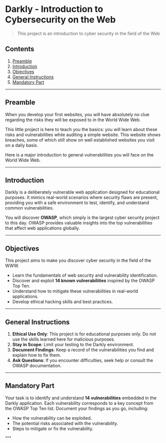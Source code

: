 # Darkly - Introduction to Cybersecurity on the Web

> This project is an introduction to cyber security in the field of the Web

## Contents

1. [Preamble](#preamble)
2. [Introduction](#introduction)
3. [Objectives](#objectives)
4. [General Instructions](#general-instructions)
5. [Mandatory Part](#mandatory-part)

---

## Preamble

When you develop your first websites, you will have absolutely no clue regarding the risks
they will be exposed to in the World Wide Web.

This little project is here to teach you the basics: you will learn about these risks
and vulnerabilities while auditing a simple website. This website shows breaches, some
of which still show on well established websites you visit on a daily basis.

Here is a major introduction to general vulnerabilities you will face on the World
Wide Web.

---

## Introduction

Darkly is a deliberately vulnerable web application designed for educational purposes.
It mimics real-world scenarios where security flaws are present, providing you with
a safe environment to test, identify, and understand common vulnerabilities.

You will discover **OWASP**, which simply is the largest cyber security project to this
day. OWASP provides valuable insights into the top vulnerabilities that affect web
applications globally.

---

## Objectives

This project aims to make you discover cyber security in the field of the WWW.

- Learn the fundamentals of web security and vulnerability identification.
- Discover and exploit **14 known vulnerabilities** inspired by the OWASP Top Ten.
- Understand how to mitigate these vulnerabilities in real-world applications.
- Develop ethical hacking skills and best practices.

---

## General Instructions

1. **Ethical Use Only**: This project is for educational purposes only. Do not use the
   skills learned here for malicious purposes.
2. **Stay in Scope**: Limit your testing to the Darkly environment.
3. **Document Findings**: Keep a record of the vulnerabilities you find and explain how to fix them.
4. **Ask Questions**: If you encounter difficulties, seek help or consult the OWASP documentation.

---

## Mandatory Part

Your task is to identify and understand **14 vulnerabilities** embedded in the Darkly application.
Each vulnerability corresponds to a key concept from the OWASP Top Ten list. Document your findings
as you go, including:

- How the vulnerability can be exploited.
- The potential risks associated with the vulnerability.
- Steps to mitigate or fix the vulnerability.

"""
